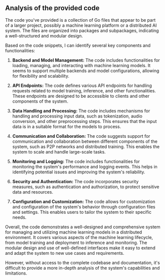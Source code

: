 ## Analysis of the provided code

The code you've provided is a collection of Go files that appear to be part of a larger project, possibly a machine learning platform or a distributed AI system. The files are organized into packages and subpackages, indicating a well-structured and modular design.

Based on the code snippets, I can identify several key components and functionalities:

1. **Backend and Model Management:** The code includes functionalities for loading, managing, and interacting with machine learning models. It seems to support multiple backends and model configurations, allowing for flexibility and scalability.

2. **API Endpoints:** The code defines various API endpoints for handling requests related to model training, inference, and other functionalities. These endpoints are designed to be accessible to clients and other components of the system.

3. **Data Handling and Processing:** The code includes mechanisms for handling and processing input data, such as tokenization, audio conversion, and other preprocessing steps. This ensures that the input data is in a suitable format for the models to process.

4. **Communication and Collaboration:** The code suggests support for communication and collaboration between different components of the system, such as P2P networks and distributed training. This enables the system to scale and handle large-scale tasks.

5. **Monitoring and Logging:** The code includes functionalities for monitoring the system's performance and logging events. This helps in identifying potential issues and improving the system's reliability.

6. **Security and Authentication:** The code incorporates security measures, such as authentication and authorization, to protect sensitive data and resources.

7. **Configuration and Customization:** The code allows for customization and configuration of the system's behavior through configuration files and settings. This enables users to tailor the system to their specific needs.

Overall, the code demonstrates a well-designed and comprehensive system for managing and utilizing machine learning models in a distributed environment. It covers various aspects of the machine learning lifecycle, from model training and deployment to inference and monitoring. The modular design and use of well-defined interfaces make it easy to extend and adapt the system to new use cases and requirements.

However, without access to the complete codebase and documentation, it's difficult to provide a more in-depth analysis of the system's capabilities and limitations.